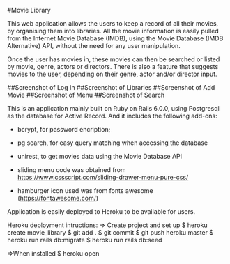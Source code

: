 #Movie Library

This web application allows the users to keep a record of all their movies, by organising them into libraries.
All the movie information is easily pulled from the Internet Movie Database (IMDB), using the Movie Database (IMDB Alternative) API, without the need for any user manipulation.

Once the user has movies in, these movies can then be searched or listed by movie, genre, actors or directors. There is also a feature that suggests movies to the user, depending on their genre, actor and/or director input.


##Screenshot of Log In
##Screenshot of Libraries
##Screenshot of Add Movie
##Screenshot of Menu
##Screenshot of Search





This is an application mainly built on Ruby on Rails 6.0.0, using Postgresql as the database for Active Record.
And it includes the following add-ons:

- bcrypt, for password encription;

- pg search, for easy query matching when accessing the database

- unirest, to get movies data using the Movie Database API

- sliding menu code was obtained from https://www.cssscript.com/sliding-drawer-menu-pure-css/

- hamburger icon used was from fonts awesome (https://fontawesome.com/)


Application is easily deployed to Heroku to be available for users.

Heroku deployment intructions:
=> Create project and set up
$ heroku create movie_library
$ git add .
$ git commit
$ git push heroku master
$ heroku run rails db:migrate
$ heroku run rails db:seed

=>When installed
$ heroku open

